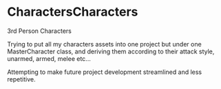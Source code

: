 # CharactersCharacters
 3rd Person Characters

Trying to put all my characters assets into one project but under one MasterCharacter class, and deriving them according to their attack style, unarmed, armed, melee etc...

Attempting to make future project development streamlined and less repetitive. 
